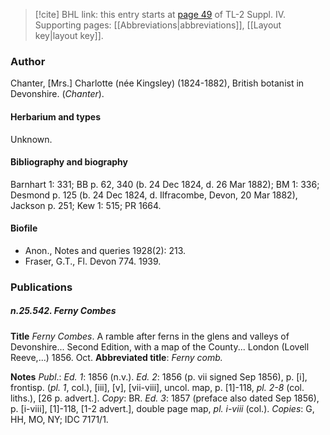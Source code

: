 > [!cite] BHL link: this entry starts at [page 49](https://www.biodiversitylibrary.org/item/103860#page/59/mode/1up) of TL-2 Suppl. IV.
> Supporting pages: [[Abbreviations|abbreviations]], [[Layout key|layout key]].

### Author

Chanter, \[Mrs.\] Charlotte (née Kingsley) (1824-1882), British botanist in Devonshire. (*Chanter*).

#### Herbarium and types

Unknown.

#### Bibliography and biography

Barnhart 1: 331; BB p. 62, 340 (b. 24 Dec 1824, d. 26 Mar 1882); BM 1: 336; Desmond p. 125 (b. 24 Dec 1824, d. Ilfracombe, Devon, 20 Mar 1882), Jackson p. 251; Kew 1: 515; PR 1664.

#### Biofile

- Anon., Notes and queries 1928(2): 213.
- Fraser, G.T., Fl. Devon 774. 1939.

### Publications

##### n.25.542. Ferny Combes

**Title**
*Ferny Combes*. A ramble after ferns in the glens and valleys of Devonshire... Second Edition, with a map of the County... London (Lovell Reeve,...) 1856. Oct.
**Abbreviated title**: *Ferny comb.*

**Notes**
*Publ*.: *Ed. 1*: 1856 (n.v.).
*Ed. 2*: 1856 (p. vii signed Sep 1856), p. \[i\], frontisp. (*pl. 1*, col.), \[iii\], \[v\], \[vii-viii\], uncol. map, p. \[1\]-118, *pl. 2-8* (col. liths.), \[26 p. advert.\]. *Copy*: BR.
*Ed. 3*: 1857 (preface also dated Sep 1856), p. \[i-viii\], \[1\]-118, \[1-2 advert.\], double page map, *pl. i-viii* (col.). *Copies*: G, HH, MO, NY; IDC 7171/1.

